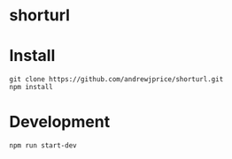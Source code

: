 # shorturl

# Install

```
git clone https://github.com/andrewjprice/shorturl.git
npm install
```

# Development

```
npm run start-dev
```
